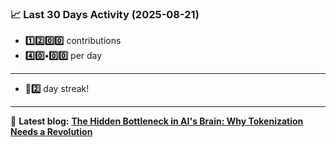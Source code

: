 <!--START_STATS-->
### 📈 Last 30 Days Activity (2025-08-21)  
- **1️⃣2️⃣0️⃣0️⃣** contributions  
- **4️⃣0️⃣•0️⃣0️⃣** per day
---
- **🎱2️⃣** day streak!
---
📝 **Latest blog:** [**The Hidden Bottleneck in AI's Brain: Why Tokenization Needs a Revolution**](https://andriak.com/blog/tokenization-revolution)
<!--END_STATS-->

